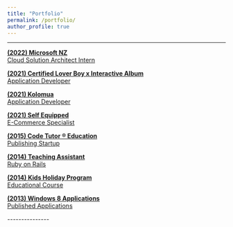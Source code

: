 ```yaml
---
title: "Portfolio"
permalink: /portfolio/
author_profile: true
---
```



---------------
<p></p><p></p>

[**(2022) Microsoft NZ** <br>Cloud Solution Architect Intern](/portfolio/cloud-solution-architect-intern/)

[**(2021) Certified Lover Boy x Interactive Album** <br>Application Developer](https://certifiedloverboy.vercel.app/)

[**(2021) Kolomua** <br>Application Developer](/portfolio/kolomua/)

[**(2021) Self Equipped** <br>E-Commerce Specialist](/portfolio/self-equipped/)

<!-- [**(2020) University of Auckland** <br>Undergraduate Student](/portfolio/university-of-auckland/)

[**(2019) University of Auckland** <br>Undergraduate Student](/portfolio/university-of-auckland/)

[**(2018) University of Auckland** <br>Undergraduate Student](/portfolio/university-of-auckland/)

[**(2017) University of Auckland** <br>Undergraduate Student](/portfolio/university-of-auckland/) -->

[**(2015) Code Tutor ® Education** <br>Publishing Startup](/portfolio/code-tutor-education/)

[**(2014) Teaching Assistant** <br>Ruby on Rails](/portfolio/teaching-assistant/)

[**(2014) Kids Holiday Program** <br>Educational Course](/portfolio/kids-holiday-program/)

[**(2013) Windows 8 Applications** <br>Published Applications](/portfolio/windows-8-applications/)
<p></p><p></p>
---------------